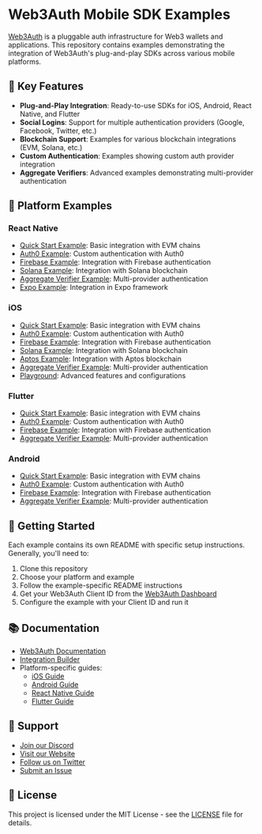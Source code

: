 # Web3Auth Mobile SDK Examples

[Web3Auth](https://web3auth.io) is a pluggable auth infrastructure for Web3 wallets and applications. This repository contains examples demonstrating the integration of Web3Auth's plug-and-play SDKs across various mobile platforms.

## 🌟 Key Features

- **Plug-and-Play Integration**: Ready-to-use SDKs for iOS, Android, React Native, and Flutter
- **Social Logins**: Support for multiple authentication providers (Google, Facebook, Twitter, etc.)
- **Blockchain Support**: Examples for various blockchain integrations (EVM, Solana, etc.)
- **Custom Authentication**: Examples showing custom auth provider integration
- **Aggregate Verifiers**: Advanced examples demonstrating multi-provider authentication

## 📱 Platform Examples

### React Native
- [Quick Start Example](./react-native/rn-bare-quick-start): Basic integration with EVM chains
- [Auth0 Example](./react-native/rn-bare-auth0-example): Custom authentication with Auth0
- [Firebase Example](./react-native/rn-bare-firebase-example): Integration with Firebase authentication
- [Solana Example](./react-native/rn-bare-solana-example): Integration with Solana blockchain
- [Aggregate Verifier Example](./react-native/rn-bare-aggregate-verifier-example): Multi-provider authentication
- [Expo Example](./react-native/rn-expo-example): Integration in Expo framework

### iOS
- [Quick Start Example](./ios/ios-quick-start): Basic integration with EVM chains
- [Auth0 Example](./ios/ios-auth0-example): Custom authentication with Auth0
- [Firebase Example](./ios/ios-firebase-example): Integration with Firebase authentication
- [Solana Example](./ios/ios-solana-example): Integration with Solana blockchain
- [Aptos Example](./ios/ios-aptos-example): Integration with Aptos blockchain
- [Aggregate Verifier Example](./ios/ios-aggregate-verifier-example): Multi-provider authentication
- [Playground](./ios/ios-playground): Advanced features and configurations

### Flutter
- [Quick Start Example](./flutter/flutter-quick-start): Basic integration with EVM chains
- [Auth0 Example](./flutter/flutter-auth0-example): Custom authentication with Auth0
- [Firebase Example](./flutter/flutter-firebase-example): Integration with Firebase authentication
- [Aggregate Verifier Example](./flutter/flutter-aggregate-verifier-example): Multi-provider authentication

### Android
- [Quick Start Example](./android/android-quick-start): Basic integration with EVM chains
- [Auth0 Example](./android/android-auth0-example): Custom authentication with Auth0
- [Firebase Example](./android/android-firebase-example): Integration with Firebase authentication
- [Aggregate Verifier Example](./android/android-aggregate-verifier-example): Multi-provider authentication

## 🚀 Getting Started

Each example contains its own README with specific setup instructions. Generally, you'll need to:

1. Clone this repository
2. Choose your platform and example
3. Follow the example-specific README instructions
4. Get your Web3Auth Client ID from the [Web3Auth Dashboard](https://dashboard.web3auth.io)
5. Configure the example with your Client ID and run it

## 📚 Documentation

- [Web3Auth Documentation](https://web3auth.io/docs)
- [Integration Builder](https://web3auth.io/docs/integration-builder)
- Platform-specific guides:
  - [iOS Guide](https://web3auth.io/docs/sdk/pnp/ios)
  - [Android Guide](https://web3auth.io/docs/sdk/pnp/android)
  - [React Native Guide](https://web3auth.io/docs/sdk/pnp/react-native)
  - [Flutter Guide](https://web3auth.io/docs/sdk/pnp/flutter)

## 🤝 Support

- [Join our Discord](https://discord.gg/web3auth)
- [Visit our Website](https://web3auth.io)
- [Follow us on Twitter](https://twitter.com/web3auth)
- [Submit an Issue](https://github.com/Web3Auth/web3auth-mobile-examples/issues)

## 📄 License

This project is licensed under the MIT License - see the [LICENSE](./LICENSE) file for details.
